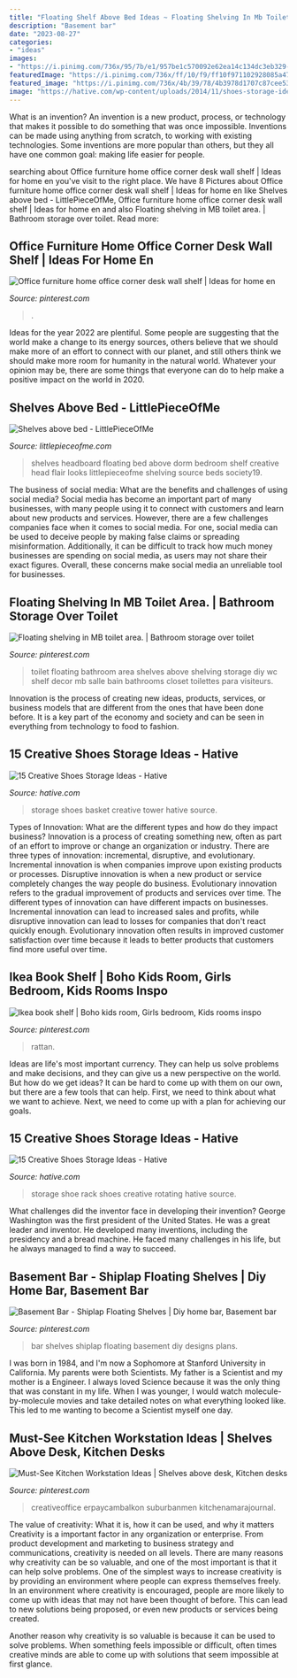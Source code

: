 ```yaml
---
title: "Floating Shelf Above Bed Ideas ~ Floating Shelving In Mb Toilet Area."
description: "Basement bar"
date: "2023-08-27"
categories:
- "ideas"
images:
- "https://i.pinimg.com/736x/95/7b/e1/957be1c570092e62ea14c134dc3eb329--diy-design-house-projects.jpg"
featuredImage: "https://i.pinimg.com/736x/ff/10/f9/ff10f971102928085a4726cfa9bcc5e0--corner-desk-bedroom-corner-desk-shelves.jpg?b=t"
featured_image: "https://i.pinimg.com/736x/4b/39/78/4b3978d1707c87cee53bcfba87203990.jpg"
image: "https://hative.com/wp-content/uploads/2014/11/shoes-storage-ideas/11-rotating-shoe-rack.jpg"
---
```



What is an invention?
An invention is a new product, process, or technology that makes it possible to do something that was once impossible. Inventions can be made using anything from scratch, to working with existing technologies. Some inventions are more popular than others, but they all have one common goal: making life easier for people.

	

		
searching about Office furniture home office corner desk wall shelf | Ideas for home en you've visit to the right place. We have 8 Pictures about Office furniture home office corner desk wall shelf | Ideas for home en like Shelves above bed - LittlePieceOfMe, Office furniture home office corner desk wall shelf | Ideas for home en and also Floating shelving in MB toilet area. | Bathroom storage over toilet. Read more:
		
    
## Office Furniture Home Office Corner Desk Wall Shelf | Ideas For Home En

<img loading=lazy src="https://i.pinimg.com/736x/ff/10/f9/ff10f971102928085a4726cfa9bcc5e0--corner-desk-bedroom-corner-desk-shelves.jpg?b=t" onerror="this.onerror=null;this.src='https://tse3.mm.bing.net/th?id=OIP.NE53j2Fsiv20v1mRMrdBnAHaLH&amp;pid=15.1';" alt="Office furniture home office corner desk wall shelf | Ideas for home en">

_Source: pinterest.com_

>. 

	

Ideas for the year 2022 are plentiful. Some people are suggesting that the world make a change to its energy sources, others believe that we should make more of an effort to connect with our planet, and still others think we should make more room for humanity in the natural world. Whatever your opinion may be, there are some things that everyone can do to help make a positive impact on the world in 2020.

    
## Shelves Above Bed - LittlePieceOfMe

<img loading=lazy src="http://www.littlepieceofme.com/wp-content/uploads/2014/12/floating-shelves-headboard-hempel5-600x722.jpg" onerror="this.onerror=null;this.src='https://tse3.mm.bing.net/th?id=OIP.v0PsC22t1GLVoXrb9nHlxAHaI6&amp;pid=15.1';" alt="Shelves above bed - LittlePieceOfMe">

_Source: littlepieceofme.com_

>shelves headboard floating bed above dorm bedroom shelf creative head flair looks littlepieceofme shelving source beds society19. 

	

The business of social media: What are the benefits and challenges of using social media?
Social media has become an important part of many businesses, with many people using it to connect with customers and learn about new products and services. However, there are a few challenges companies face when it comes to social media. For one, social media can be used to deceive people by making false claims or spreading misinformation. Additionally, it can be difficult to track how much money businesses are spending on social media, as users may not share their exact figures. Overall, these concerns make social media an unreliable tool for businesses.

    
## Floating Shelving In MB Toilet Area. | Bathroom Storage Over Toilet

<img loading=lazy src="https://i.pinimg.com/736x/95/7b/e1/957be1c570092e62ea14c134dc3eb329--diy-design-house-projects.jpg" onerror="this.onerror=null;this.src='https://tse2.mm.bing.net/th?id=OIP.P_nVmAzCTxeZqnRByofQQgHaJ6&amp;pid=15.1';" alt="Floating shelving in MB toilet area. | Bathroom storage over toilet">

_Source: pinterest.com_

>toilet floating bathroom area shelves above shelving storage diy wc shelf decor mb salle bain bathrooms closet toilettes para visiteurs. 

	

Innovation is the process of creating new ideas, products, services, or business models that are different from the ones that have been done before. It is a key part of the economy and society and can be seen in everything from technology to food to fashion.

    
## 15 Creative Shoes Storage Ideas - Hative

<img loading=lazy src="https://hative.com/wp-content/uploads/2014/11/shoes-storage-ideas/1-basket-tower.jpg" onerror="this.onerror=null;this.src='https://tse4.mm.bing.net/th?id=OIP.uU5c6ns-NfJAxeGb-bZqsAHaJ4&amp;pid=15.1';" alt="15 Creative Shoes Storage Ideas - Hative">

_Source: hative.com_

>storage shoes basket creative tower hative source. 

	

Types of Innovation: What are the different types and how do they impact business?
Innovation is a process of creating something new, often as part of an effort to improve or change an organization or industry. There are three types of innovation: incremental, disruptive, and evolutionary. Incremental innovation is when companies improve upon existing products or processes. Disruptive innovation is when a new product or service completely changes the way people do business. Evolutionary innovation refers to the gradual improvement of products and services over time.
The different types of innovation can have different impacts on businesses. Incremental innovation can lead to increased sales and profits, while disruptive innovation can lead to losses for companies that don't react quickly enough. Evolutionary innovation often results in improved customer satisfaction over time because it leads to better products that customers find more useful over time.

    
## Ikea Book Shelf | Boho Kids Room, Girls Bedroom, Kids Rooms Inspo

<img loading=lazy src="https://i.pinimg.com/736x/42/6e/08/426e08b7ac81a7230045c106b4b109af.jpg" onerror="this.onerror=null;this.src='https://tse3.mm.bing.net/th?id=OIP.11DHeBOU_kkj-bRkMvsxEAHaLF&amp;pid=15.1';" alt="Ikea book shelf | Boho kids room, Girls bedroom, Kids rooms inspo">

_Source: pinterest.com_

>rattan. 

	

Ideas are life's most important currency. They can help us solve problems and make decisions, and they can give us a new perspective on the world. But how do we get ideas? It can be hard to come up with them on our own, but there are a few tools that can help. First, we need to think about what we want to achieve. Next, we need to come up with a plan for achieving our goals.

    
## 15 Creative Shoes Storage Ideas - Hative

<img loading=lazy src="https://hative.com/wp-content/uploads/2014/11/shoes-storage-ideas/11-rotating-shoe-rack.jpg" onerror="this.onerror=null;this.src='https://tse3.mm.bing.net/th?id=OIP.YkMkxUpJK5RKBZ2a3OEgBwHaMZ&amp;pid=15.1';" alt="15 Creative Shoes Storage Ideas - Hative">

_Source: hative.com_

>storage shoe rack shoes creative rotating hative source. 

	

What challenges did the inventor face in developing their invention?
George Washington was the first president of the United States. He was a great leader and inventor. He developed many inventions, including the presidency and a bread machine. He faced many challenges in his life, but he always managed to find a way to succeed.

    
## Basement Bar - Shiplap Floating Shelves | Diy Home Bar, Basement Bar

<img loading=lazy src="https://i.pinimg.com/736x/4b/39/78/4b3978d1707c87cee53bcfba87203990.jpg" onerror="this.onerror=null;this.src='https://tse4.mm.bing.net/th?id=OIP.dWSvJGANxfV1qxPSBoeUZQHaJ8&amp;pid=15.1';" alt="Basement Bar - Shiplap Floating Shelves | Diy home bar, Basement bar">

_Source: pinterest.com_

>bar shelves shiplap floating basement diy designs plans. 

	

I was born in 1984, and I'm now a Sophomore at Stanford University in California. My parents were both Scientists. My father is a Scientist and my mother is a Engineer. I always loved Science because it was the only thing that was constant in my life. When I was younger, I would watch molecule-by-molecule movies and take detailed notes on what everything looked like. This led to me wanting to become a Scientist myself one day.

    
## Must-See Kitchen Workstation Ideas | Shelves Above Desk, Kitchen Desks

<img loading=lazy src="https://i.pinimg.com/736x/5a/ac/2e/5aac2e0cd46dba24f973cd950c50f27e.jpg" onerror="this.onerror=null;this.src='https://tse4.mm.bing.net/th?id=OIP.6Dh8BctZKs-gRvuNYiBCzwHaJ3&amp;pid=15.1';" alt="Must-See Kitchen Workstation Ideas | Shelves above desk, Kitchen desks">

_Source: pinterest.com_

>creativeoffice erpaycambalkon suburbanmen kitchenamarajournal. 

	

The value of creativity: What it is, how it can be used, and why it matters
Creativity is a important factor in any organization or enterprise. From product development and marketing to business strategy and communications, creativity is needed on all levels. There are many reasons why creativity can be so valuable, and one of the most important is that it can help solve problems.
One of the simplest ways to increase creativity is by providing an environment where people can express themselves freely. In an environment where creativity is encouraged, people are more likely to come up with ideas that may not have been thought of before. This can lead to new solutions being proposed, or even new products or services being created.

Another reason why creativity is so valuable is because it can be used to solve problems. When something feels impossible or difficult, often times creative minds are able to come up with solutions that seem impossible at first glance.

